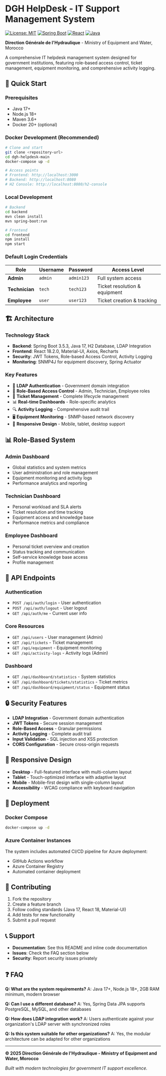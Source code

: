 # DGH HelpDesk - IT Support Management System

[![License: MIT](https://img.shields.io/badge/License-MIT-yellow.svg)](https://opensource.org/licenses/MIT)
[![Spring Boot](https://img.shields.io/badge/Spring%20Boot-3.5.3-brightgreen.svg)](https://spring.io/projects/spring-boot)
[![React](https://img.shields.io/badge/React-18.2.0-blue.svg)](https://reactjs.org/)
[![Java](https://img.shields.io/badge/Java-17-orange.svg)](https://openjdk.java.net/)

**Direction Générale de l'Hydraulique** - Ministry of Equipment and Water, Morocco

A comprehensive IT helpdesk management system designed for government institutions, featuring role-based access control, ticket management, equipment monitoring, and comprehensive activity logging.

## 🚀 Quick Start

### Prerequisites
- Java 17+
- Node.js 18+
- Maven 3.6+
- Docker 20+ (optional)

### Docker Development (Recommended)
```bash
# Clone and start
git clone <repository-url>
cd dgh-helpdesk-main
docker-compose up -d

# Access points
# Frontend: http://localhost:3000
# Backend: http://localhost:8080
# H2 Console: http://localhost:8080/h2-console
```

### Local Development
```bash
# Backend
cd backend
mvn clean install
mvn spring-boot:run

# Frontend
cd frontend
npm install
npm start
```

### Default Login Credentials
| Role | Username | Password | Access Level |
|------|----------|----------|--------------|
| **Admin** | `admin` | `admin123` | Full system access |
| **Technician** | `tech` | `tech123` | Ticket resolution & equipment |
| **Employee** | `user` | `user123` | Ticket creation & tracking |

## 🏗️ Architecture

### Technology Stack
- **Backend**: Spring Boot 3.5.3, Java 17, H2 Database, LDAP Integration
- **Frontend**: React 18.2.0, Material-UI, Axios, Recharts
- **Security**: JWT Tokens, Role-based Access Control, Activity Logging
- **Monitoring**: SNMP4J for equipment discovery, Spring Actuator

### Key Features
- 🔐 **LDAP Authentication** - Government domain integration
- 👥 **Role-Based Access Control** - Admin, Technician, Employee roles
- 🎫 **Ticket Management** - Complete lifecycle management
- 📊 **Real-time Dashboards** - Role-specific analytics
- 🔍 **Activity Logging** - Comprehensive audit trail
- 🖥️ **Equipment Monitoring** - SNMP-based network discovery
- 📱 **Responsive Design** - Mobile, tablet, desktop support

## 📊 Role-Based System

### Admin Dashboard
- Global statistics and system metrics
- User administration and role management
- Equipment monitoring and activity logs
- Performance analytics and reporting

### Technician Dashboard
- Personal workload and SLA alerts
- Ticket resolution and time tracking
- Equipment access and knowledge base
- Performance metrics and compliance

### Employee Dashboard
- Personal ticket overview and creation
- Status tracking and communication
- Self-service knowledge base access
- Profile management

## 🔧 API Endpoints

### Authentication
- `POST /api/auth/login` - User authentication
- `POST /api/auth/logout` - User logout
- `GET /api/auth/me` - Current user info

### Core Resources
- `GET /api/users` - User management (Admin)
- `GET /api/tickets` - Ticket management
- `GET /api/equipment` - Equipment monitoring
- `GET /api/activity-logs` - Activity logs (Admin)

### Dashboard
- `GET /api/dashboard/statistics` - System statistics
- `GET /api/dashboard/tickets/statistics` - Ticket metrics
- `GET /api/dashboard/equipment/status` - Equipment status

## 🔒 Security Features

- **LDAP Integration** - Government domain authentication
- **JWT Tokens** - Secure session management
- **Role-Based Access** - Granular permissions
- **Activity Logging** - Complete audit trail
- **Input Validation** - SQL injection and XSS protection
- **CORS Configuration** - Secure cross-origin requests

## 📱 Responsive Design

- **Desktop** - Full-featured interface with multi-column layout
- **Tablet** - Touch-optimized interface with adaptive layout
- **Mobile** - Mobile-first design with single-column layout
- **Accessibility** - WCAG compliance with keyboard navigation

## 🚀 Deployment

### Docker Compose
```bash
docker-compose up -d
```

### Azure Container Instances
The system includes automated CI/CD pipeline for Azure deployment:
- GitHub Actions workflow
- Azure Container Registry
- Automated container deployment

## 🤝 Contributing

1. Fork the repository
2. Create a feature branch
3. Follow coding standards (Java 17, React 18, Material-UI)
4. Add tests for new functionality
5. Submit a pull request

## 📞 Support

- **Documentation**: See this README and inline code documentation
- **Issues**: Check the FAQ section below
- **Security**: Report security issues privately

## ❓ FAQ

**Q: What are the system requirements?**
A: Java 17+, Node.js 18+, 2GB RAM minimum, modern browser

**Q: Can I use a different database?**
A: Yes, Spring Data JPA supports PostgreSQL, MySQL, and other databases

**Q: How does LDAP integration work?**
A: Users authenticate against your organization's LDAP server with synchronized roles

**Q: Is this system suitable for other organizations?**
A: Yes, the modular architecture can be adapted for other organizations

---

**© 2025 Direction Générale de l'Hydraulique - Ministry of Equipment and Water, Morocco**

*Built with modern technologies for government IT support excellence.*
